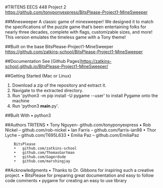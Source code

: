 #TRITENS EECS 448 Project 2
        <https://github.com/tonyponyexpress/BitsPlease-Project1-MineSweeper>

##Minesweeper
        A classic game of minesweeper! We designed it to match the specifications of the puzzle game that’s been entertaining folks for nearly three decades, complete with flags, customizable sizes, and more! This version emulates the timeless game with a Tony theme!

##Built on the base
        BitsPlease-Project1-MineSweeper <https://github.com/zatkins-school/BitsPlease-Project1-MineSweeper>

##Documentation
        See [Github Pages]<https://zatkins-school.github.io/BitsPlease-Project1-MineSweeper/>



##Getting Started (Mac or Linux)
1. Download a zip of the repository and extract it.
2. Navigate to the extracted directory.
3. Run 'python3 -m pip install -U pygame --user' to install Pygame onto the machine
4. Run 'python3 __main__.py'.

##Built With
    •	python3

##Authors
        TRITENS
        •	Tony Nguyen- github.com/tonyponyexpress
        •	Rob Nickel – github.com/rob-nickel
        •	Ian Farris – github.com/farris-ian98
        •	Thor Lyche – github.com/T695L633
        •	Emilia Paz – github.com/EmiliaPaz

        BitsPlease
        •	github.com/zatkins-school
        •	github.com/ThomasGartman
        •	github.com/Gagerdude
        •	github.com/marshingjay

##Acknowledgments
    •	Thanks to Dr. Gibbons for inspiring such a creative project.
    •   BitsPlease for preparing great documentation and easy to follow code comments
    •   pygame for creating an easy to use library
